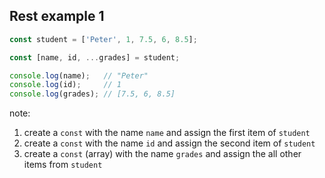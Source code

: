 ## Rest example 1

```js
const student = ['Peter', 1, 7.5, 6, 8.5];

const [name, id, ...grades] = student;

console.log(name);   // "Peter"
console.log(id);     // 1
console.log(grades); // [7.5, 6, 8.5]
```

note:
1. create a `const` with the name `name` and assign the first item of `student`
2. create a `const` with the name `id` and assign the second item of `student`
3. create a `const` (array) with the name `grades` and assign the all other items from `student`
